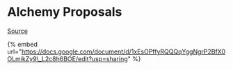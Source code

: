 # Alchemy Proposals

[Source](https://docs.google.com/document/d/1xEsOPffyRQQQqYggNgrP2BfX0OLmikZy9_L2c8h6BOE/edit#heading=h.vaikfqc64l1)

{% embed url="https://docs.google.com/document/d/1xEsOPffyRQQQqYggNgrP2BfX0OLmikZy9\_L2c8h6BOE/edit?usp=sharing" %}



